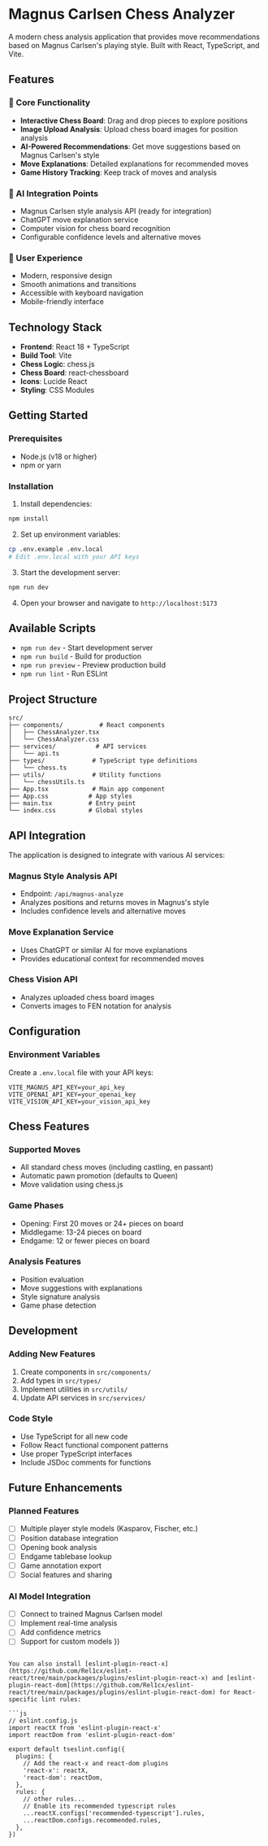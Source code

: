 # Magnus Carlsen Chess Analyzer

A modern chess analysis application that provides move recommendations based on Magnus Carlsen's playing style. Built with React, TypeScript, and Vite.

## Features

### 🎯 Core Functionality

-   **Interactive Chess Board**: Drag and drop pieces to explore positions
-   **Image Upload Analysis**: Upload chess board images for position analysis
-   **AI-Powered Recommendations**: Get move suggestions based on Magnus Carlsen's style
-   **Move Explanations**: Detailed explanations for recommended moves
-   **Game History Tracking**: Keep track of moves and analysis

### 🧠 AI Integration Points

-   Magnus Carlsen style analysis API (ready for integration)
-   ChatGPT move explanation service
-   Computer vision for chess board recognition
-   Configurable confidence levels and alternative moves

### 🎨 User Experience

-   Modern, responsive design
-   Smooth animations and transitions
-   Accessible with keyboard navigation
-   Mobile-friendly interface

## Technology Stack

-   **Frontend**: React 18 + TypeScript
-   **Build Tool**: Vite
-   **Chess Logic**: chess.js
-   **Chess Board**: react-chessboard
-   **Icons**: Lucide React
-   **Styling**: CSS Modules

## Getting Started

### Prerequisites

-   Node.js (v18 or higher)
-   npm or yarn

### Installation

1. Install dependencies:

```bash
npm install
```

2. Set up environment variables:

```bash
cp .env.example .env.local
# Edit .env.local with your API keys
```

3. Start the development server:

```bash
npm run dev
```

4. Open your browser and navigate to `http://localhost:5173`

## Available Scripts

-   `npm run dev` - Start development server
-   `npm run build` - Build for production
-   `npm run preview` - Preview production build
-   `npm run lint` - Run ESLint

## Project Structure

```
src/
├── components/          # React components
│   ├── ChessAnalyzer.tsx
│   └── ChessAnalyzer.css
├── services/           # API services
│   └── api.ts
├── types/             # TypeScript type definitions
│   └── chess.ts
├── utils/             # Utility functions
│   └── chessUtils.ts
├── App.tsx            # Main app component
├── App.css           # App styles
├── main.tsx          # Entry point
└── index.css         # Global styles
```

## API Integration

The application is designed to integrate with various AI services:

### Magnus Style Analysis API

-   Endpoint: `/api/magnus-analyze`
-   Analyzes positions and returns moves in Magnus's style
-   Includes confidence levels and alternative moves

### Move Explanation Service

-   Uses ChatGPT or similar AI for move explanations
-   Provides educational context for recommended moves

### Chess Vision API

-   Analyzes uploaded chess board images
-   Converts images to FEN notation for analysis

## Configuration

### Environment Variables

Create a `.env.local` file with your API keys:

```env
VITE_MAGNUS_API_KEY=your_api_key
VITE_OPENAI_API_KEY=your_openai_key
VITE_VISION_API_KEY=your_vision_api_key
```

## Chess Features

### Supported Moves

-   All standard chess moves (including castling, en passant)
-   Automatic pawn promotion (defaults to Queen)
-   Move validation using chess.js

### Game Phases

-   Opening: First 20 moves or 24+ pieces on board
-   Middlegame: 13-24 pieces on board
-   Endgame: 12 or fewer pieces on board

### Analysis Features

-   Position evaluation
-   Move suggestions with explanations
-   Style signature analysis
-   Game phase detection

## Development

### Adding New Features

1. Create components in `src/components/`
2. Add types in `src/types/`
3. Implement utilities in `src/utils/`
4. Update API services in `src/services/`

### Code Style

-   Use TypeScript for all new code
-   Follow React functional component patterns
-   Use proper TypeScript interfaces
-   Include JSDoc comments for functions

## Future Enhancements

### Planned Features

-   [ ] Multiple player style models (Kasparov, Fischer, etc.)
-   [ ] Position database integration
-   [ ] Opening book analysis
-   [ ] Endgame tablebase lookup
-   [ ] Game annotation export
-   [ ] Social features and sharing

### AI Model Integration

-   [ ] Connect to trained Magnus Carlsen model
-   [ ] Implement real-time analysis
-   [ ] Add confidence metrics
-   [ ] Support for custom models
        })

````

You can also install [eslint-plugin-react-x](https://github.com/Rel1cx/eslint-react/tree/main/packages/plugins/eslint-plugin-react-x) and [eslint-plugin-react-dom](https://github.com/Rel1cx/eslint-react/tree/main/packages/plugins/eslint-plugin-react-dom) for React-specific lint rules:

```js
// eslint.config.js
import reactX from 'eslint-plugin-react-x'
import reactDom from 'eslint-plugin-react-dom'

export default tseslint.config({
  plugins: {
    // Add the react-x and react-dom plugins
    'react-x': reactX,
    'react-dom': reactDom,
  },
  rules: {
    // other rules...
    // Enable its recommended typescript rules
    ...reactX.configs['recommended-typescript'].rules,
    ...reactDom.configs.recommended.rules,
  },
})
````
